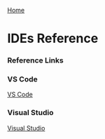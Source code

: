 [Home](../)

# IDEs Reference

### Reference Links

### VS Code

[VS Code](./vscode/)

### Visual Studio

[Visual Studio](./visualStudio/)
